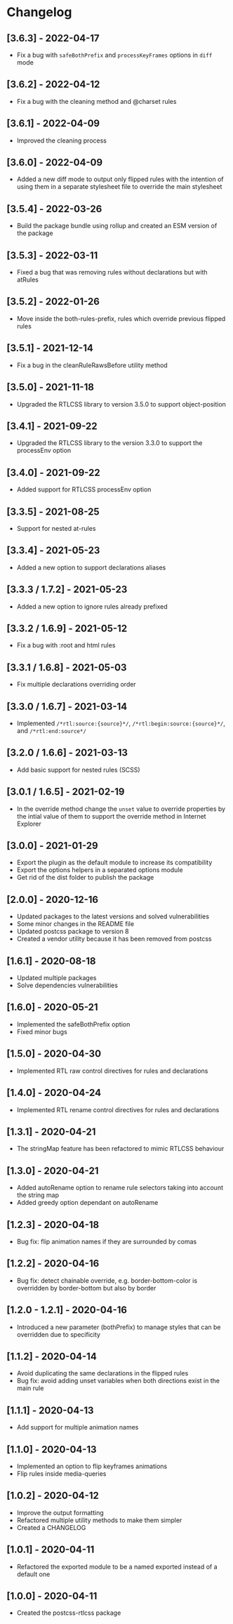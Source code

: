 # Changelog

## [3.6.3] - 2022-04-17

- Fix a bug with `safeBothPrefix` and `processKeyFrames` options in `diff` mode

## [3.6.2] - 2022-04-12

- Fix a bug with the cleaning method and @charset rules

## [3.6.1] - 2022-04-09

- Improved the cleaning process

## [3.6.0] - 2022-04-09

- Added a new diff mode to output only flipped rules with the intention of using them in a separate stylesheet file to override the main stylesheet

## [3.5.4] - 2022-03-26

- Build the package bundle using rollup and created an ESM version of the package

## [3.5.3] - 2022-03-11

- Fixed a bug that was removing rules without declarations but with atRules

## [3.5.2] - 2022-01-26

- Move inside the both-rules-prefix, rules which override previous flipped rules

## [3.5.1] - 2021-12-14

- Fix a bug in the cleanRuleRawsBefore utility method

## [3.5.0] - 2021-11-18

- Upgraded the RTLCSS library to version 3.5.0 to support object-position

## [3.4.1] - 2021-09-22

- Upgraded the RTLCSS library to the version 3.3.0 to support the processEnv option

## [3.4.0] - 2021-09-22

- Added support for RTLCSS processEnv option

## [3.3.5] - 2021-08-25

- Support for nested at-rules

## [3.3.4] - 2021-05-23

- Added a new option to support declarations aliases

## [3.3.3 / 1.7.2] - 2021-05-23

- Added a new option to ignore rules already prefixed

## [3.3.2 / 1.6.9] - 2021-05-12

- Fix a bug with :root and html rules

## [3.3.1 / 1.6.8] - 2021-05-03

- Fix multiple declarations overriding order

## [3.3.0 / 1.6.7] - 2021-03-14

- Implemented `/*rtl:source:{source}*/`, `/*rtl:begin:source:{source}*/`, and `/*rtl:end:source*/`

## [3.2.0 / 1.6.6] - 2021-03-13

- Add basic support for nested rules (SCSS)

## [3.0.1 / 1.6.5] - 2021-02-19

- In the override method change the `unset` value to override properties by the intial value of them to support the override method in Internet Explorer

## [3.0.0] - 2021-01-29

- Export the plugin as the default module to increase its compatibility
- Export the options helpers in a separated options module
- Get rid of the dist folder to publish the package

## [2.0.0] - 2020-12-16

- Updated packages to the latest versions and solved vulnerabilities
- Some minor changes in the README file
- Updated postcss package to version 8
- Created a vendor utility because it has been removed from postcss

## [1.6.1] - 2020-08-18

- Updated multiple packages
- Solve dependencies vulnerabilities

## [1.6.0] - 2020-05-21

- Implemented the safeBothPrefix option
- Fixed minor bugs

## [1.5.0] - 2020-04-30

- Implemented RTL raw control directives for rules and declarations

## [1.4.0] - 2020-04-24

- Implemented RTL rename control directives for rules and declarations

## [1.3.1] - 2020-04-21

- The stringMap feature has been refactored to mimic RTLCSS behaviour

## [1.3.0] - 2020-04-21

- Added autoRename option to rename rule selectors taking into account the string map
- Added greedy option dependant on autoRename

## [1.2.3] - 2020-04-18

- Bug fix: flip animation names if they are surrounded by comas

## [1.2.2] - 2020-04-16

- Bug fix: detect chainable override, e.g. border-bottom-color is overridden by border-bottom but also by border

## [1.2.0 - 1.2.1] - 2020-04-16

- Introduced a new parameter (bothPrefix) to manage styles that can be overridden due to specificity

## [1.1.2] - 2020-04-14

- Avoid duplicating the same declarations in the flipped rules
- Bug fix: avoid adding unset variables when both directions exist in the main rule

## [1.1.1] - 2020-04-13

- Add support for multiple animation names

## [1.1.0] - 2020-04-13

- Implemented an option to flip keyframes animations
- Flip rules inside media-queries

## [1.0.2] - 2020-04-12

- Improve the output formatting
- Refactored multiple utility methods to make them simpler
- Created a CHANGELOG

## [1.0.1] - 2020-04-11

- Refactored the exported module to be a named exported instead of a default one

## [1.0.0] - 2020-04-11

- Created the postcss-rtlcss package